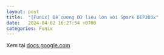```yaml
---
layout: post
title:  "[Funix] Đề cương Dữ liệu lớn với Spark DEP303x"
date:   2024-04-02 16:27:54 +0700
categories: Funix
---
```


Xem tại [docs.google.com](https://docs.google.com/document/d/1yXuM2NZr-oozJgBGLgg3l81JLaavQyOJqAa7rgFB8wM/edit?usp=sharing])

